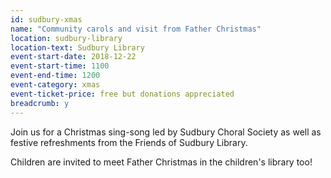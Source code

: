 ```yaml
---
id: sudbury-xmas
name: "Community carols and visit from Father Christmas"
location: sudbury-library
location-text: Sudbury Library
event-start-date: 2018-12-22
event-start-time: 1100
event-end-time: 1200
event-category: xmas
event-ticket-price: free but donations appreciated
breadcrumb: y
---
```


Join us for a Christmas sing-song led by Sudbury Choral Society as well as festive refreshments from the Friends of Sudbury Library.

Children are invited to meet Father Christmas in the children's library too!
